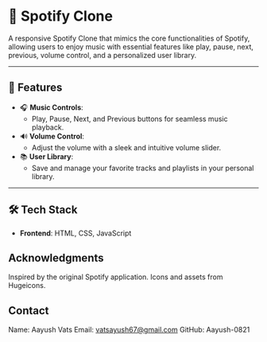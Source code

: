 # 🎵 Spotify Clone

A responsive Spotify Clone that mimics the core functionalities of Spotify, allowing users to enjoy music with essential features like play, pause, next, previous, volume control, and a personalized user library.

---

## 🚀 Features

- 🎧 **Music Controls**:
  - Play, Pause, Next, and Previous buttons for seamless music playback.
- 🔊 **Volume Control**:
  - Adjust the volume with a sleek and intuitive volume slider.
- 📚 **User Library**:
  - Save and manage your favorite tracks and playlists in your personal library.

---

## 🛠️ Tech Stack

- **Frontend**: HTML, CSS, JavaScript

## Acknowledgments
Inspired by the original Spotify application.
Icons and assets from Hugeicons.

## Contact
Name: Aayush Vats
Email: vatsayush67@gmail.com
GitHub: Aayush-0821
